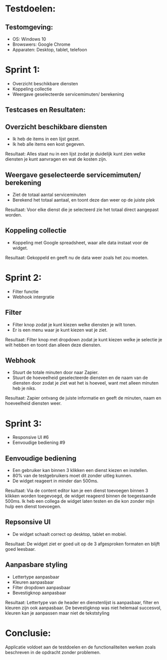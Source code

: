 # Testdoelen:
## Testomgeving:
* OS: Windows 10
* Browswers: Google Chrome
* Apparaten: Desktop, tablet, telefoon

# Sprint 1:
* Overzicht beschikbare diensten
* Koppeling collectie
* Weergave geselecteerde servicemimuten/ berekening

## Testcases en Resultaten:
## Overzicht beschikbare diensten
* Ik heb de items in een lijst gezet.
* Ik heb alle items een kost gegeven.

Resultaat: Alles staat nu in een lijst zodat je duidelijk kunt zien welke diensten je kunt aanvragen en wat de kosten zijn.

## Weergave geselecteerde servicemimuten/ berekening
* Ziet de totaal aantal serviceminuten
* Berekend het totaal aantaal, en toont deze dan weer op de juiste plek

Resultaat: Voor elke dienst die je selecteerd zie het totaal direct aangepast worden.

## Koppeling collectie
* Koppeling met Google spreadsheet, waar alle data instaat voor de widget.

Resultaat: Gekoppeld en geeft nu de data weer zoals het zou moeten.

# Sprint 2:
* Filter functie
* Webhook intergratie

## Filter
* Filter knop zodat je kunt kiezen welke diensten je wilt tonen.
* Er is een menu waar je kunt kiezen wat je ziet.

Resultaat: Filter knop met dropdown zodat je kunt kiezen welke je selectie je wilt hebben en toont dan alleen deze diensten.

## Webhook
* Stuurt de totale minuten door naar Zapier.
* Stuurt de hoeveelheid geselecteerde diensten en de naam van de diensten door zodat je ziet wat het is hoeveel, want met alleen minuten heb je niks.

Resultaat: Zapier ontvang de juiste informatie en geeft de minuten, naam en hoeveelheid diensten weer.

# Sprint 3:
* Responsive UI #6
* Eenvoudige bediening #9

## Eenvoudige bediening
* Een gebruiker kan binnen 3 klikken een dienst kiezen en instellen.
* 80% van de testgebruikers moet dit zonder uitleg kunnen.
* De widget reageert in minder dan 500ms.

Resultaat: Via de content editor kan je een dienst toevoegen binnen 3 klikken worden toegevoegd, de widget reageerd binnen de toegestaande 500ms.
Ik heb een collega de widget laten testen en die kon zonder mijn hulp een dienst toevoegen.

## Repsonsive UI
* De widget schaalt correct op desktop, tablet en mobiel.

Resultaat: De widget ziet er goed uit op de 3 afgesproken formaten en blijft goed leesbaar.

## Aanpasbare styling
* Lettertype aanpasbaar
* Kleuren aanpasbaar
* Filter dropdown aanpasbaar
* Bevestigknop aanpasbaar

Resultaat: Lettertype van de header en dienstenlijst is aanpasbaar, filter en kleuren zijn ook aanpasbaar. De bevestigknop was niet helemaal succesvol, 
kleuren kan je aanpassen maar niet de tekststyling

# Conclusie:
Applicatie voldoet aan de testdoelen en de functionaliteiten werken zoals beschreven in de opdracht zonder problemen.
